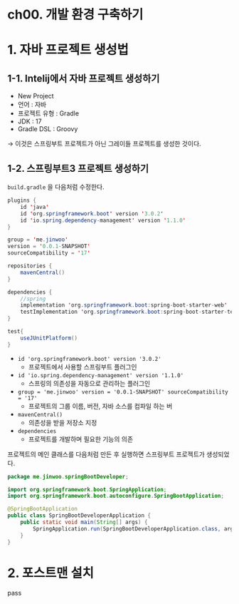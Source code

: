 # ch00. 개발 환경 구축하기

# 1. 자바 프로젝트 생성법

## 1-1. Intelij에서 자바 프로젝트 생성하기

- New Project
- 언어 : 자바
- 프로젝트 유형 : Gradle
- JDK : 17
- Gradle DSL : Groovy


→ 이것은 스프링부트 프로젝트가 아닌 그레이들 프로젝트를 생성한 것이다.

## 1-2. 스프링부트3 프로젝트 생성하기

`build.gradle` 을 다음처럼 수정한다.

```java
plugins {
    id 'java'
    id 'org.springframework.boot' version '3.0.2'
    id 'io.spring.dependency-management' version '1.1.0'
}

group = 'me.jinwoo'
version = '0.0.1-SNAPSHOT'
sourceCompatibility = '17'

repositories {
    mavenCentral()
}

dependencies {
    //spring
    implementation 'org.springframework.boot:spring-boot-starter-web'
    testImplementation 'org.springframework.boot:spring-boot-starter-test'
}

test{
    useJUnitPlatform()
}

```

- `id 'org.springframework.boot' version '3.0.2'`
    - 프로젝트에서 사용할 스프링부트 플러그인
- `id 'io.spring.dependency-management' version '1.1.0'`
    - 스프링의 의존성을 자동으로 관리하는 플러그인
- `group = 'me.jinwoo'
version = '0.0.1-SNAPSHOT'
sourceCompatibility = '17'`
    - 프로젝트의 그룹 이름, 버전, 자바 소스를 컴파일 하는 버
- `mavenCentral()`
    - 의존성을 받을 저장소 지정
- `dependencies`
    - 프로젝트를 개발하며 필요한 기능의 의존

프로젝트의 메인 클래스를 다음처럼 만든 후 실행하면 스프링부트 프로젝트가 생성되었다.

```java
package me.jinwoo.springBootDeveloper;

import org.springframework.boot.SpringApplication;
import org.springframework.boot.autoconfigure.SpringBootApplication;

@SpringBootApplication
public class SpringBootDeveloperApplication {
    public static void main(String[] args) {
        SpringApplication.run(SpringBootDeveloperApplication.class, args);
    }
}

```

# 2. 포스트맨 설치

pass